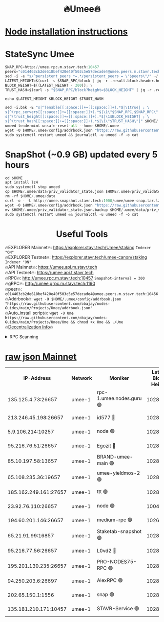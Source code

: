 <h1 align="center"> 🔥Umee🔥</h1>


[Node installation instructions](https://github.com/obajay/nodes-Guides/tree/main/Projects/Umee)
=
# StateSync Umee
```python
SNAP_RPC=http://umee.rpc.m.stavr.tech:10457
peers="c014463cb2de618bef420e40f503c5e57decade4@umee.peers.m.stavr.tech:10456"
sed -i -e "s/^persistent_peers *=.*/persistent_peers = \"$peers\"/" ~/.umee/config/config.toml
LATEST_HEIGHT=$(curl -s $SNAP_RPC/block | jq -r .result.block.header.height); \
BLOCK_HEIGHT=$((LATEST_HEIGHT - 300)); \
TRUST_HASH=$(curl -s "$SNAP_RPC/block?height=$BLOCK_HEIGHT" | jq -r .result.block_id.hash)

echo $LATEST_HEIGHT $BLOCK_HEIGHT $TRUST_HASH

sed -i.bak -E "s|^(enable[[:space:]]+=[[:space:]]+).*$|\1true| ; \
s|^(rpc_servers[[:space:]]+=[[:space:]]+).*$|\1\"$SNAP_RPC,$SNAP_RPC\"| ; \
s|^(trust_height[[:space:]]+=[[:space:]]+).*$|\1$BLOCK_HEIGHT| ; \
s|^(trust_hash[[:space:]]+=[[:space:]]+).*$|\1\"$TRUST_HASH\"|" $HOME/.umee/config/config.toml
umeed tendermint unsafe-reset-all --home $HOME/.umee
wget -O $HOME/.umee/config/addrbook.json "https://raw.githubusercontent.com/obajay/nodes-Guides/main/Projects/Umee/addrbook.json"
sudo systemctl restart umeed && journalctl -u umeed -f -o cat
```
# SnapShot (~0.9 GB) updated every 5 hours
```python
cd $HOME
apt install lz4
sudo systemctl stop umeed
cp $HOME/.umee/data/priv_validator_state.json $HOME/.umee/priv_validator_state.json.backup
rm -rf $HOME/.umee/data
curl -o - -L http://umee.snapshot.stavr.tech:1000/umee/umee-snap.tar.lz4 | lz4 -c -d - | tar -x -C $HOME/.umee --strip-components 2
wget -O $HOME/.umee/config/addrbook.json "https://raw.githubusercontent.com/obajay/nodes-Guides/main/Projects/Umee/addrbook.json"
mv $HOME/.umee/priv_validator_state.json.backup $HOME/.umee/data/priv_validator_state.json
sudo systemctl restart umeed && journalctl -u umeed -f -o cat
```
 <h1 align="center"> Useful Tools</h1>

🔥EXPLORER Mainnet🔥:      https://explorer.stavr.tech/Umee/staking             `Indexer "ON"` \
🔥EXPLORER Testnet🔥:        https://explorer.stavr.tech/umee-canon/staking      `Indexer "ON"` \
🔥API Mainnet🔥:                   https://umee.api.m.stavr.tech \
🔥API Testnet🔥:                     https://umee.api.t.stavr.tech \
🔥RPC🔥:                                   http://umee.rpc.m.stavr.tech:10457                     `Snapshot-interval = 300` \
🔥gRPC🔥:                              http://umee.grpc.m.stavr.tech:1190 \
🔥peer🔥:                     `c014463cb2de618bef420e40f503c5e57decade4@umee.peers.m.stavr.tech:10456` \
🔥Addrbook🔥:    ```wget -O $HOME/.umee/config/addrbook.json "https://raw.githubusercontent.com/obajay/nodes-Guides/main/Projects/Umee/addrbook.json"``` \
🔥Auto_install script🔥: ```wget -O Ume https://raw.githubusercontent.com/obajay/nodes-Guides/main/Projects/Umee/Ume && chmod +x Ume && ./Ume``` \
🔥[Decentralization Info](https://github.com/obajay/StateSync-snapshots/tree/main/Projects/Umee/Decentralization)🔥

<details>
<summary>RPC Scanning</summary>

<h2 align="center"> We scan nodes in real time every 4 hours. And we provide the final result of RPC endpoints.
We cannot influence the operation of these nodes in any way. </h2>


```python
If Voting Power is higher than 0 --> then the Node is a validator of the network and may be subject to attack and be a potential threat to the chain.
```
```python
We marked such validators with a red symbol
```

</details>

[raw json Mainnet](https://rpc-check.umeem.stavr.tech/umeem/rpc-umeem-result.json)
=



<table><tr><th>IP-Address</th><th>Network</th><th>Moniker</th><th>Latest Block Height</th><th>Earliest Block Height</th><th>Catching Up</th><th>Tx Index</th><th>Voting Power</th><th>Scan Time</th></tr><tr><td>135.125.4.73:26657</td><td>umee-1</td><td>rpc-1.umee.nodes.guru 🟢</td><td>10284349</td><td>5167386</td><td>False</td><td>on</td><td>0</td><td>2024-01-24T19:33:53.123183620UTC</td></tr><tr><td>213.246.45.198:26657</td><td>umee-1</td><td>id577 🔴</td><td>10284335</td><td>7100001</td><td>False</td><td>on</td><td>35104857</td><td>2024-01-24T19:32:32.832495892UTC</td></tr><tr><td>5.9.106.214:10257</td><td>umee-1</td><td>node 🟢</td><td>10284345</td><td>7942001</td><td>False</td><td>on</td><td>0</td><td>2024-01-24T19:33:29.449129948UTC</td></tr><tr><td>95.216.76.51:26657</td><td>umee-1</td><td>Egozit 🔴</td><td>10284349</td><td>8262001</td><td>False</td><td>off</td><td>38379775</td><td>2024-01-24T19:33:52.363607396UTC</td></tr><tr><td>85.10.197.58:13657</td><td>umee-1</td><td>BRAND-umee-main 🟢</td><td>10284338</td><td>8427832</td><td>False</td><td>on</td><td>0</td><td>2024-01-24T19:32:48.386647640UTC</td></tr><tr><td>65.108.235.36:19657</td><td>umee-1</td><td>umee-yieldmos-2 🟢</td><td>10284329</td><td>9575548</td><td>False</td><td>on</td><td>0</td><td>2024-01-24T19:31:55.525741772UTC</td></tr><tr><td>185.162.249.161:27657</td><td>umee-1</td><td>ttt 🟢</td><td>10284342</td><td>9733423</td><td>False</td><td>on</td><td>0</td><td>2024-01-24T19:33:15.749605715UTC</td></tr><tr><td>23.92.76.110:26657</td><td>umee-1</td><td>node 🟢</td><td>10046600</td><td>9953901</td><td>False</td><td>on</td><td>0</td><td>2024-01-24T19:34:33.947467325UTC</td></tr><tr><td>194.60.201.146:26657</td><td>umee-1</td><td>medium-rpc 🟢</td><td>10261284</td><td>9984137</td><td>False</td><td>on</td><td>0</td><td>2024-01-24T19:32:39.552912404UTC</td></tr><tr><td>65.21.91.99:16857</td><td>umee-1</td><td>Staketab-snapshot 🟢</td><td>10284340</td><td>9992001</td><td>False</td><td>off</td><td>0</td><td>2024-01-24T19:33:01.105421725UTC</td></tr><tr><td>95.216.77.56:26657</td><td>umee-1</td><td>L0vd2 🔴</td><td>10284352</td><td>10184352</td><td>False</td><td>off</td><td>37494679</td><td>2024-01-24T19:34:10.455175230UTC</td></tr><tr><td>195.201.130.235:26657</td><td>umee-1</td><td>PRO-NODES75-RPC 🟢</td><td>10284344</td><td>10190089</td><td>False</td><td>on</td><td>0</td><td>2024-01-24T19:33:24.254778118UTC</td></tr><tr><td>94.250.203.6:26697</td><td>umee-1</td><td>AlexRPC 🟢</td><td>10284337</td><td>10260001</td><td>False</td><td>on</td><td>0</td><td>2024-01-24T19:32:46.042835415UTC</td></tr><tr><td>202.65.150.1:1556</td><td>umee-1</td><td>snap 🟢</td><td>10284344</td><td>10279700</td><td>False</td><td>on</td><td>0</td><td>2024-01-24T19:33:25.119028065UTC</td></tr><tr><td>135.181.210.171:10457</td><td>umee-1</td><td>STAVR-Service 🟢</td><td>10284350</td><td>10283001</td><td>False</td><td>on</td><td>0</td><td>2024-01-24T19:34:01.842696433UTC</td></tr></table>
